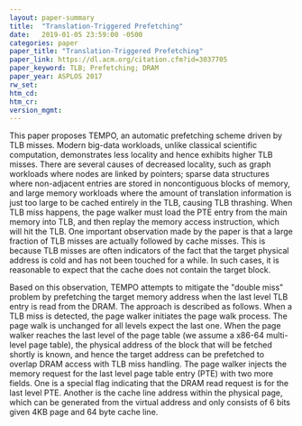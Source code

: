 ```yaml
---
layout: paper-summary
title:  "Translation-Triggered Prefetching"
date:   2019-01-05 23:59:00 -0500
categories: paper
paper_title: "Translation-Triggered Prefetching"
paper_link: https://dl.acm.org/citation.cfm?id=3037705
paper_keyword: TLB; Prefetching; DRAM
paper_year: ASPLOS 2017
rw_set: 
htm_cd: 
htm_cr: 
version_mgmt: 
---
```


This paper proposes TEMPO, an automatic prefetching scheme driven by TLB misses. Modern big-data workloads, unlike classical
scientific computation, demonstrates less locality and hence exhibits higher TLB misses. There are several causes of decreased
locality, such as graph workloads where nodes are linked by pointers; sparse data structures where non-adjacent entries are 
stored in noncontiguous blocks of memory, and large memory workloads where the amount of translation information is just too
large to be cached entirely in the TLB, causing TLB thrashing. When TLB miss happens, the page walker must load the PTE entry from
the main memory into TLB, and then replay the memory access instruction, which will hit the TLB. One important observation made
by the paper is that a large fraction of TLB misses are actually followed by cache misses. This is because TLB misses are often
indicators of the fact that the target physical address is cold and has not been touched for a while. In such cases, it is
reasonable to expect that the cache does not contain the target block.

Based on this observation, TEMPO attempts to mitigate the "double miss" problem by prefetching the target memory address when
the last level TLB entry is read from the DRAM. The approach is described as follows. When a TLB miss is detected, the page walker
initiates the page walk process. The page walk is unchanged for all levels expect the last one. When the page walker reaches the 
last level of the page table (we assume a x86-64 multi-level page table), the physical address of the block that will be 
fetched shortly is known, and hence the target address can be prefetched to overlap DRAM access with TLB miss handling. 
The page walker injects the memory request for the last level page table entry (PTE) with two more fields. One is a special
flag indicating that the DRAM read request is for the last level PTE. Another is the cache line address within the physical 
page, which can be generated from the virtual address and only consists of 6 bits given 4KB page and 64 byte cache line.
